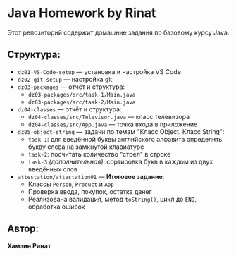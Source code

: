 # Java Homework by Rinat

Этот репозиторий содержит домашние задания по базовому курсу Java.

## Структура:
- `dz01-VS-Code-setup` — установка и настройка VS Code
- `dz02-git-setup` — настройка git
- `dz03-packages` — отчёт и структура:
  - `dz03-packages/src/task-1/Main.java`
  - `dz03-packages/src/task-2/Main.java`
- `dz04-classes` — отчёт и структура:
  - `dz04-classes/src/Televisor.java` — класс телевизора
  - `dz04-classes/src/App.java` — точка входа в приложение
- `dz05-object-string` — задачи по темам "Класс Object. Класс String":
  - `task-1`: для введённой буквы английского алфавита определить букву слева на замкнутой клавиатуре
  - `task-2`: посчитать количество "стрел" в строке
  - `task-3` *(дополнительная)*: сортировка букв в каждом из двух введённых слов
- `attestation/attestation01` — **Итоговое задание**:
  - Классы `Person`, `Product` и `App`
  - Проверка ввода, покупок, остатка денег
  - Реализована валидация, метод `toString()`, цикл до `END`, обработка ошибок


## Автор:
**Хамзин Ринат**
